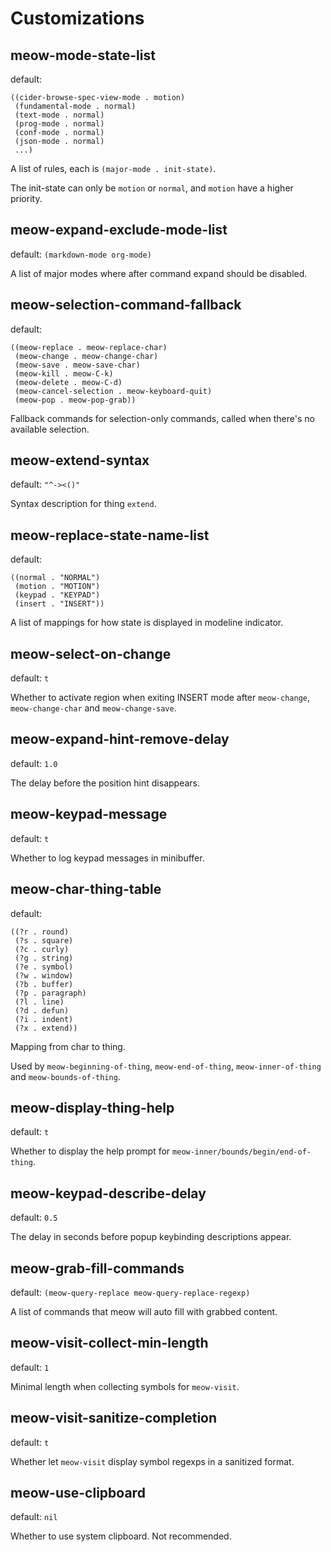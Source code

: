 # Customizations

## meow-mode-state-list

default:

```
((cider-browse-spec-view-mode . motion)
 (fundamental-mode . normal)
 (text-mode . normal)
 (prog-mode . normal)
 (conf-mode . normal)
 (json-mode . normal)
 ...)
```

A list of rules, each is `(major-mode . init-state)`.

The init-state can only be `motion` or `normal`, and `motion` have a higher priority.

## meow-expand-exclude-mode-list

default: `(markdown-mode org-mode)`

A list of major modes where after command expand should be disabled.

## meow-selection-command-fallback

default:

```
((meow-replace . meow-replace-char)
 (meow-change . meow-change-char)
 (meow-save . meow-save-char)
 (meow-kill . meow-C-k)
 (meow-delete . meow-C-d)
 (meow-cancel-selection . meow-keyboard-quit)
 (meow-pop . meow-pop-grab))
```

Fallback commands for selection-only commands, called when there's no available selection.

## meow-extend-syntax

default: `"^-><()"`

Syntax description for thing `extend`.

## meow-replace-state-name-list

default:

```
((normal . "NORMAL")
 (motion . "MOTION")
 (keypad . "KEYPAD")
 (insert . "INSERT"))
```

A list of mappings for how state is displayed in modeline indicator.

## meow-select-on-change

default: `t`

Whether to activate region when exiting INSERT mode after `meow-change`, `meow-change-char` and `meow-change-save`.

## meow-expand-hint-remove-delay

default: `1.0`

The delay before the position hint disappears.

## meow-keypad-message

default: `t`

Whether to log keypad messages in minibuffer.

## meow-char-thing-table

default:

```
((?r . round)
 (?s . square)
 (?c . curly)
 (?g . string)
 (?e . symbol)
 (?w . window)
 (?b . buffer)
 (?p . paragraph)
 (?l . line)
 (?d . defun)
 (?i . indent)
 (?x . extend))
```

Mapping from char to thing.

Used by `meow-beginning-of-thing`, `meow-end-of-thing`, `meow-inner-of-thing` and `meow-bounds-of-thing`.

## meow-display-thing-help

default: `t`

Whether to display the help prompt for `meow-inner/bounds/begin/end-of-thing`.

## meow-keypad-describe-delay

default: `0.5`

The delay in seconds before popup keybinding descriptions appear.

## meow-grab-fill-commands

default: `(meow-query-replace meow-query-replace-regexp)`

A list of commands that meow will auto fill with grabbed content.

## meow-visit-collect-min-length

default: `1`

Minimal length when collecting symbols for `meow-visit`.

## meow-visit-sanitize-completion

default: `t`

Whether let `meow-visit` display symbol regexps in a sanitized format.

## meow-use-clipboard

default: `nil`

Whether to use system clipboard. Not recommended.
